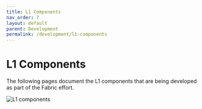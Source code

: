 ```yaml
---
title: L1 Components
nav_order: 7
layout: default
parent: Development
permalink: /development/l1-components
---
```


# L1 Components

The following pages document the L1 components that are being developed as part of the Fabric effort.

![L1 components](/website/assets/images/L1-Component.png)
